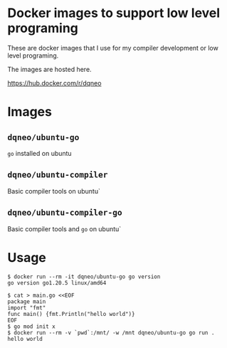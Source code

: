 # Docker images to support low level programing

These are docker images that I use for my compiler development or low level programing.

The images are hosted here.

https://hub.docker.com/r/dqneo

# Images

## `dqneo/ubuntu-go`

`go` installed on ubuntu

## `dqneo/ubuntu-compiler`

Basic compiler tools on ubuntu`

## `dqneo/ubuntu-compiler-go`

Basic compiler tools and `go` on ubuntu`

# Usage

```
$ docker run --rm -it dqneo/ubuntu-go go version
go version go1.20.5 linux/amd64
```

```
$ cat > main.go <<EOF                                                                                
package main
import "fmt"
func main() {fmt.Println("hello world")}
EOF
$ go mod init x
$ docker run --rm -v `pwd`:/mnt/ -w /mnt dqneo/ubuntu-go go run .
hello world
```
